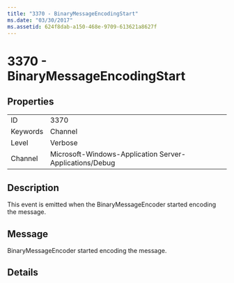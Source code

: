```yaml
---
title: "3370 - BinaryMessageEncodingStart"
ms.date: "03/30/2017"
ms.assetid: 624f8dab-a150-468e-9709-613621a8627f
---
```

# 3370 - BinaryMessageEncodingStart
## Properties  


|||  
|-|-|  
|ID|3370|  
|Keywords|Channel|  
|Level|Verbose|  
|Channel|Microsoft-Windows-Application Server-Applications/Debug|  

## Description  
 This event is emitted when the BinaryMessageEncoder started encoding the message.  

## Message  
 BinaryMessageEncoder started encoding the message.  

## Details
